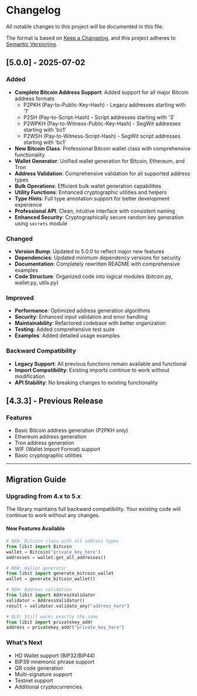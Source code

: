 # Changelog

All notable changes to this project will be documented in this file.

The format is based on [Keep a Changelog](https://keepachangelog.com/en/1.0.0/),
and this project adheres to [Semantic Versioning](https://semver.org/spec/v2.0.0.html).

## [5.0.0] - 2025-07-02

### Added
- **Complete Bitcoin Address Support**: Added support for all major Bitcoin address formats
  - P2PKH (Pay-to-Public-Key-Hash) - Legacy addresses starting with '1'
  - P2SH (Pay-to-Script-Hash) - Script addresses starting with '3'  
  - P2WPKH (Pay-to-Witness-Public-Key-Hash) - SegWit addresses starting with 'bc1'
  - P2WSH (Pay-to-Witness-Script-Hash) - SegWit script addresses starting with 'bc1'
- **New Bitcoin Class**: Professional Bitcoin wallet class with comprehensive functionality
- **Wallet Generator**: Unified wallet generation for Bitcoin, Ethereum, and Tron
- **Address Validation**: Comprehensive validation for all supported address types
- **Bulk Operations**: Efficient bulk wallet generation capabilities
- **Utility Functions**: Enhanced cryptographic utilities and helpers
- **Type Hints**: Full type annotation support for better development experience
- **Professional API**: Clean, intuitive interface with consistent naming
- **Enhanced Security**: Cryptographically secure random key generation using `secrets` module

### Changed
- **Version Bump**: Updated to 5.0.0 to reflect major new features
- **Dependencies**: Updated minimum dependency versions for security
- **Documentation**: Completely rewritten README with comprehensive examples
- **Code Structure**: Organized code into logical modules (bitcoin.py, wallet.py, utils.py)

### Improved
- **Performance**: Optimized address generation algorithms
- **Security**: Enhanced input validation and error handling
- **Maintainability**: Refactored codebase with better organization
- **Testing**: Added comprehensive test suite
- **Examples**: Added detailed usage examples

### Backward Compatibility
- **Legacy Support**: All previous functions remain available and functional
- **Import Compatibility**: Existing imports continue to work without modification
- **API Stability**: No breaking changes to existing functionality

## [4.3.3] - Previous Release

### Features
- Basic Bitcoin address generation (P2PKH only)
- Ethereum address generation
- Tron address generation
- WIF (Wallet Import Format) support
- Basic cryptographic utilities

---

## Migration Guide

### Upgrading from 4.x to 5.x

The library maintains full backward compatibility. Your existing code will continue to work without any changes.

#### New Features Available

```python
# NEW: Bitcoin class with all address types
from libit import Bitcoin
wallet = Bitcoin("private_key_here")
addresses = wallet.get_all_addresses()

# NEW: Wallet generator
from libit import generate_bitcoin_wallet
wallet = generate_bitcoin_wallet()

# NEW: Address validation
from libit import AddressValidator
validator = AddressValidator()
result = validator.validate_any("address_here")

# OLD: Still works exactly the same
from libit import privatekey_addr
address = privatekey_addr("private_key_here")
```

### What's Next

- HD Wallet support (BIP32/BIP44)
- BIP39 mnemonic phrase support
- QR code generation
- Multi-signature support
- Testnet support
- Additional cryptocurrencies
